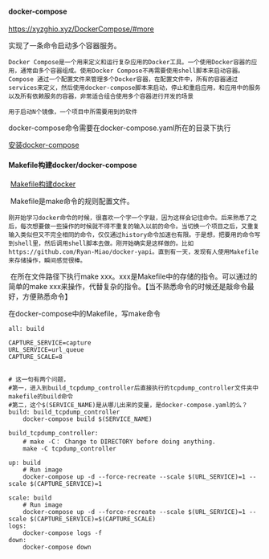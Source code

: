 

#### docker-compose 



https://xyzghio.xyz/DockerCompose/#more

实现了一条命令启动多个容器服务。



```
Docker Compose是一个用来定义和运行复杂应用的Docker工具。一个使用Docker容器的应用，通常由多个容器组成。使用Docker Compose不再需要使用shell脚本来启动容器。 Compose 通过一个配置文件来管理多个Docker容器，在配置文件中，所有的容器通过services来定义，然后使用docker-compose脚本来启动，停止和重启应用，和应用中的服务以及所有依赖服务的容器，非常适合组合使用多个容器进行开发的场景
	
用于启动N个镜像，一个项目中所需要用到的软件
```











docker-compose命令需要在docker-compose.yaml所在的目录下执行

[安装docker-compose](https://www.cnblogs.com/xiaochangwei/p/8204992.html) 





#### Makefile构建docker/docker-compose

​	[Makefile构建docker](https://www.cnblogs.com/woshimrf/p/make-docker.html)

​	Makefile是make命令的规则配置文件。

```
刚开始学习docker命令的时候，很喜欢一个字一个字敲，因为这样会记住命令。后来熟悉了之后，每次想要做一些操作的时候就不得不重复的输入以前的命令。当切换一个项目之后，又重复输入类似但又不完全相同的命令，仅仅通过history命令加速也有限。于是想，把要用的命令写到shell里，然后调用shell脚本去做。刚开始确实是这样做的。比如https://github.com/Ryan-Miao/docker-yapi。直到有一天，发现有人使用Makefile来存储操作，瞬间感觉很棒。
```

​	在所在文件路径下执行make xxx。xxx是Makefile中的存储的指令。可以通过的简单的make xxx来操作，代替复杂的指令。【当不熟悉命令的时候还是敲命令最好，方便熟悉命令】



在docker-compose中的Makefile，写make命令

```shell
all: build

CAPTURE_SERVICE=capture
URL_SERVICE=url_queue
CAPTURE_SCALE=8


# 这一句有两个问题，
#第一，进入到build_tcpdump_controller后直接执行的tcpdump_controller文件夹中makefile的build命令
#第二，这个$(SERVICE_NAME)是从哪儿出来的变量，是docker-compose.yaml的么？
build: build_tcpdump_controller
	docker-compose build $(SERVICE_NAME)
	
build_tcpdump_controller:
	# make -C： Change to DIRECTORY before doing anything.
	make -C tcpdump_controller

up: build
	# Run image
	docker-compose up -d --force-recreate --scale $(URL_SERVICE)=1 --scale $(CAPTURE_SERVICE)=1

scale: build
	# Run image
	docker-compose up -d --force-recreate --scale $(URL_SERVICE)=1 --scale $(CAPTURE_SERVICE)=$(CAPTURE_SCALE)
logs:
	docker-compose logs -f
down:
	docker-compose down
```



​	

